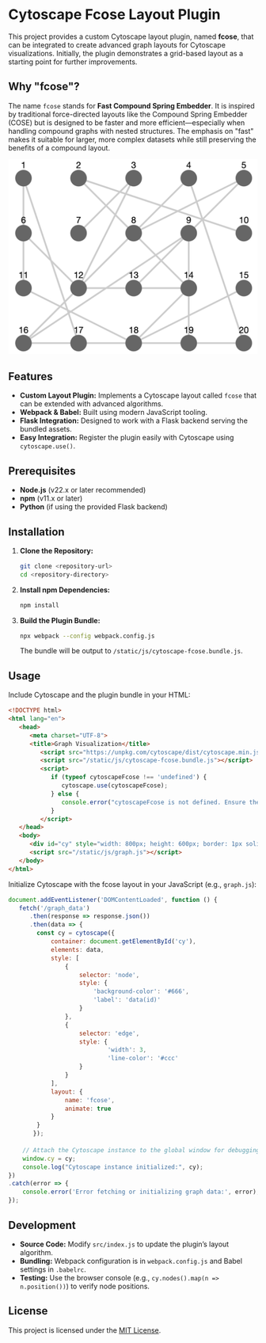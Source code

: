 # Cytoscape Fcose Layout Plugin

This project provides a custom Cytoscape layout plugin, named **fcose**, that can be integrated to create advanced graph layouts for Cytoscape visualizations. Initially, the plugin demonstrates a grid-based layout as a starting point for further improvements.

## Why "fcose"?

The name `fcose` stands for **Fast Compound Spring Embedder**. It is inspired by traditional force-directed layouts like the Compound Spring Embedder (COSE) but is designed to be faster and more efficient—especially when handling compound graphs with nested structures. The emphasis on "fast" makes it suitable for larger, more complex datasets while still preserving the benefits of a compound layout.

![example.png](example.png)

## Features

- **Custom Layout Plugin:** Implements a Cytoscape layout called `fcose` that can be extended with advanced algorithms.
- **Webpack & Babel:** Built using modern JavaScript tooling.
- **Flask Integration:** Designed to work with a Flask backend serving the bundled assets.
- **Easy Integration:** Register the plugin easily with Cytoscape using `cytoscape.use()`.

## Prerequisites

- **Node.js** (v22.x or later recommended)
- **npm** (v11.x or later)
- **Python** (if using the provided Flask backend)

## Installation

1. **Clone the Repository:**
   ```bash
   git clone <repository-url>
   cd <repository-directory>
   ```

2. **Install npm Dependencies:**
   ```bash
   npm install
   ```

3. **Build the Plugin Bundle:**
   ```bash
   npx webpack --config webpack.config.js
   ```
   The bundle will be output to `/static/js/cytoscape-fcose.bundle.js`.

## Usage

Include Cytoscape and the plugin bundle in your HTML:
```html
<!DOCTYPE html>
<html lang="en">
   <head>
      <meta charset="UTF-8">
      <title>Graph Visualization</title>
         <script src="https://unpkg.com/cytoscape/dist/cytoscape.min.js"></script>
         <script src="/static/js/cytoscape-fcose.bundle.js"></script>
         <script>
            if (typeof cytoscapeFcose !== 'undefined') {
               cytoscape.use(cytoscapeFcose);
            } else {
               console.error("cytoscapeFcose is not defined. Ensure the bundle is loaded correctly.");
            }
         </script>
   </head>
   <body>
      <div id="cy" style="width: 800px; height: 600px; border: 1px solid #ccc;"></div>
      <script src="/static/js/graph.js"></script>
   </body>
</html>
```


Initialize Cytoscape with the fcose layout in your JavaScript (e.g., `graph.js`):
```javascript
document.addEventListener('DOMContentLoaded', function () {
   fetch('/graph_data')
      .then(response => response.json())
      .then(data => {
        const cy = cytoscape({
            container: document.getElementById('cy'),
            elements: data,
            style: [
                {
                    selector: 'node',
                    style: {
                        'background-color': '#666',
                        'label': 'data(id)'
                    }
                },
                {
                    selector: 'edge',
                    style: {
                            'width': 3,
                            'line-color': '#ccc'
                    }
                }
            ],
            layout: {
                name: 'fcose',
                animate: true
            }
        }
       });

    // Attach the Cytoscape instance to the global window for debugging
    window.cy = cy;
    console.log("Cytoscape instance initialized:", cy);
})
.catch(error => {
    console.error('Error fetching or initializing graph data:', error);
});
```


## Development

- **Source Code:** Modify `src/index.js` to update the plugin’s layout algorithm.
- **Bundling:** Webpack configuration is in `webpack.config.js` and Babel settings in `.babelrc`.
- **Testing:** Use the browser console (e.g., `cy.nodes().map(n => n.position())`) to verify node positions.

## License

This project is licensed under the [MIT License](LICENSE).